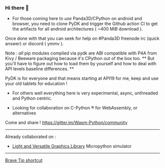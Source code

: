 ### Hi there 👋

- For those coming here to *use* Panda3D/CPython on android and browser, you need to clone PyDK and trigger the Github action CI
to get the artifacts for all android architectures ( ~400 MiB download ).

Once done with that you can seek for help on #Panda3D freenode irc (quick answer) or discord ( ymmv ).

Note : *all* pip modules compiled via pydk are ABI compatible with P4A from Kivy / Beeware packaging because it's CPython out of the box too.
 ** But you'll have to figure out how to load them by yourself and how to deal with API levels baseline differences. **

PyDK is for everyone and that means starting at API19 for me, keep and use your old tablets for education !

- For others well everything here is very experimental, async, unthreaded and Python centric.


- Looking for collaboration on C-Python ® for WebAssembly, or alternatives

Come and share  ! 
https://gitter.im/Wasm-Python/community

----

Already collaborated on :
* [Light and Versatile Graphics Library][lvgl] Micropython simulator


----

[Brave Tip shortcut][tip]


[tip]: https://github.com/pmp-p/pmp-p/issues/1
[lvgl]: https://sim.lvgl.io/v7/micropython/ports/javascript/bundle_out/index.html



